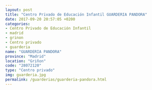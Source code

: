 ```yaml
---
layout: post
title: "Centro Privado de Educación Infantil GUARDERIA PANDORA"
date: 2017-09-20 20:57:05 +0200
categories:
- Centro Privado de Educación Infantil
- madrid
- grinon
- Centro privado
- guarderia
name: "GUARDERIA PANDORA"
province: "Madrid"
location: "Griñon"
code: "28072120"
type: "Centro privado"
img: guarderia.jpg
permalink: /guarderias/guarderia-pandora.html
---
```


